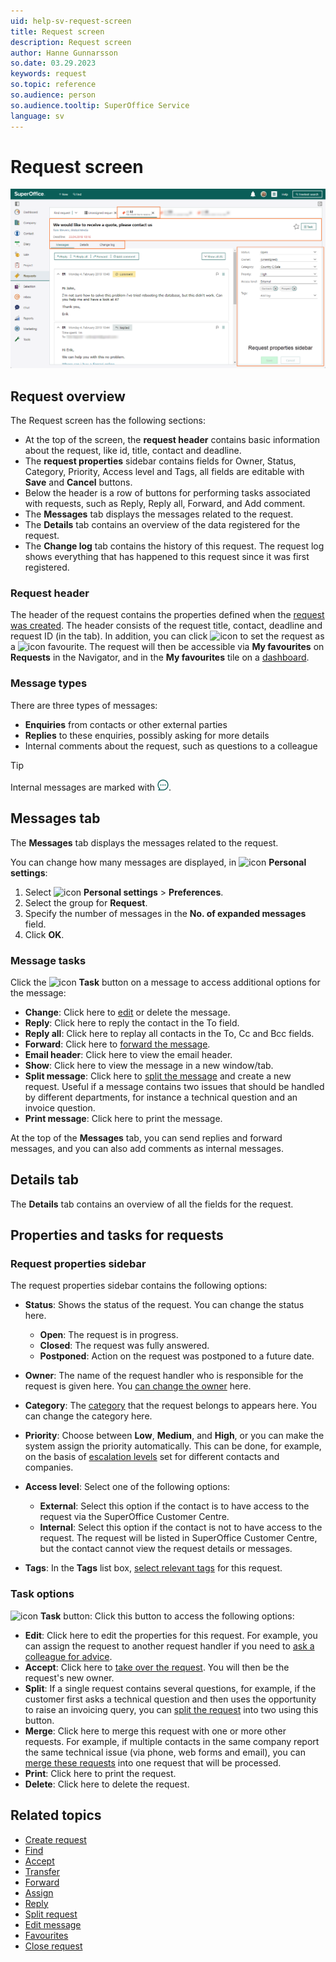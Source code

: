 ```yaml
---
uid: help-sv-request-screen
title: Request screen
description: Request screen
author: Hanne Gunnarsson
so.date: 03.29.2023
keywords: request
so.topic: reference
so.audience: person
so.audience.tooltip: SuperOffice Service
language: sv
---
```


# Request screen

![Overview of the requests screen or the request tab -screenshot][img3]

## Request overview

The Request screen has the following sections:

* At the top of the screen, the **request header** contains basic information about the request, like id, title, contact and deadline.
* The **request properties** sidebar contains fields for Owner, Status, Category, Priority, Access level and Tags, all fields are editable with **Save** and **Cancel** buttons.
* Below the header is a row of buttons for performing tasks associated with requests, such as Reply, Reply all, Forward, and Add comment.
* The **Messages** tab displays the messages related to the request.
* The **Details** tab contains an overview of the data registered for the request.
* The **Change log** tab contains the history of this request. The request log shows everything that has happened to this request since it was first registered.

### Request header

The header of the request contains the properties defined when the [request was created][12]. The header consists of the request title, contact, deadline and request ID (in the tab). In addition, you can click ![icon][img6] to set the request as a ![icon][img4] favourite. The request will then be accessible via **My favourites** on **Requests** in the Navigator, and in the **My favourites** tile on a [dashboard][17].

### Message types

There are three types of messages:

* **Enquiries** from contacts or other external parties
* **Replies** to these enquiries, possibly asking for more details
* Internal comments about the request, such as questions to a colleague

> [!TIP]
> Internal messages are marked with ![icon][img5].

## Messages tab

The **Messages** tab displays the messages related to the request.

You can change how many messages are displayed, in ![icon][img2] **Personal settings**:

1. Select ![icon][img2] **Personal settings** > **Preferences**.
1. Select the group for **Request**.
1. Specify the number of messages in the **No. of expanded messages** field.
1. Click **OK**.

### Message tasks

Click the ![icon][img1] **Task** button on a message to access additional options for the message:

* **Change**: Click here to [edit][8] or delete the message.
* **Reply**: Click here to reply the contact in the To field.
* **Reply all**: Click here to replay all contacts in the To, Cc and Bcc fields.
* **Forward**: Click here to [forward the message][9].
* **Email header**: Click here to view the email header.
* **Show**: Click here to view the message in a new window/tab.
* **Split message**: Click here to [split the message][11] and create a new request. Useful if a message contains two issues that should be handled by different departments, for instance a technical question and an invoice question.
* **Print message**: Click here to print the message.

At the top of the **Messages** tab, you can send replies and forward messages, and you can also add comments as internal messages.

## Details tab

The **Details** tab contains an overview of all the fields for the request.

## Properties and tasks for requests

### Request properties sidebar

The request properties sidebar contains the following options:

* **Status**: Shows the status of the request. You can change the status here.
  * **Open**: The request is in progress.
  * **Closed**: The request was fully answered.
  * **Postponed**: Action on the request was postponed to a future date.

* **Owner**: The name of the request handler who is responsible for the request is given here. You [can change the owner][1] here.

* **Category**: The [category][2] that the request belongs to appears here. You can change the category here.

* **Priority**: Choose between **Low**, **Medium**, and **High**, or you can make the system assign the priority automatically. This can be done, for example, on the basis of [escalation levels][3] set for different contacts and companies.

* **Access level**: Select one of the following options:
  * **External**: Select this option if the contact is to have access to the request via the SuperOffice Customer Centre.
  * **Internal**: Select this option if the contact is not to have access to the request. The request will be listed in SuperOffice Customer Centre, but the contact cannot view the request details or messages.

* **Tags**: In the **Tags** list box, [select relevant tags][4] for this request.

### Task options

![icon][img1] **Task** button: Click this button to access the following options:

* **Edit**: Click here to edit the properties for this request. For example, you can assign the request to another request handler if you need to [ask a colleague for advice][1].
* **Accept**: Click here to [take over the request][5]. You will then be the request's new owner.
* **Split**: If a single request contains several questions, for example, if the customer first asks a technical question and then uses the opportunity to raise an invoicing query, you can [split the request][6] into two using this button.
* **Merge**: Click here to merge this request with one or more other requests. For example, if multiple contacts in the same company report the same technical issue (via phone, web forms and email), you can [merge these requests][7] into one request that will be processed.
* **Print**: Click here to print the request.
* **Delete**: Click here to delete the request.

## Related topics

* [Create request][12]
* [Find][10]
* [Accept][5]
* [Transfer][1]
* [Forward][9]
* [Assign][13]
* [Reply][14]
* [Split request][6]
* [Edit message][8]
* [Favourites][15]
* [Close request][16]

<!-- Referenced links -->
[1]: ../howto/transfer.md
[2]: ../category/index.md
[3]: ../priority/escalation-levels.md
[4]: ../tags.md
[5]: ../howto/accept.md
[6]: ../howto/split-request.md
[7]: ../howto/merge.md
[8]: ../howto/edit-message.md
[9]: ../howto/forward.md
[10]: ../find.md
[11]: ../howto/split-message.md
[12]: ../howto/create.md
[13]: ../howto/assign.md
[14]: ../howto/reply.md
[15]: ../howto/fav.md
[16]: ../howto/close.md
[17]: ../../../dashboard/learn/show-requests.md

<!-- Referenced images -->
[img1]: ../../../../media/icons/btn-menu.png
[img2]: ../../../../media/icons/personal-settings-small.png
[img3]: ../media/request-screen.png
[img4]: ../../../../../common/icons/favourite-yes.png
[img5]: ../../../../../common/icons/addcomment.png
[img6]: ../../../../../common/icons/favourite-no.png

